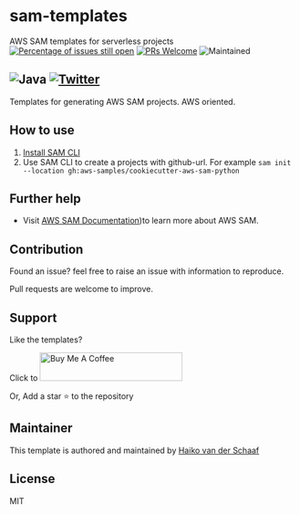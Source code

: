 # sam-templates
AWS SAM templates for serverless projects
[![Percentage of issues still open](http://isitmaintained.com/badge/open/Naereen/badges.svg)](http://isitmaintained.com/project/Naereen/badges 'Percentage of issues still open')
[![PRs Welcome](https://img.shields.io/badge/PRs-welcome-brightgreen.svg)](https://github.com/sudokar/nx-serverless)
![Maintained](https://img.shields.io/maintenance/yes/2022.svg)

![Java](https://img.shields.io/badge/Java-ED8B00?style=for-the-badge&logo=java&logoColor=white)
<a href="https://twitter.com/DeHaiko"><img alt="Twitter" src="https://img.shields.io/twitter/follow/dehaiko?style=social"></a>
---
Templates for generating AWS SAM projects. AWS oriented.


## How to use 
1. [Install SAM CLI](https://docs.aws.amazon.com/serverless-application-model/latest/developerguide/serverless-sam-cli-install.html)
2. Use SAM CLI to create a projects with github-url. For example
   ```sam init --location gh:aws-samples/cookiecutter-aws-sam-python```
   

## Further help

- Visit [AWS SAM Documentation](https://docs.aws.amazon.com/serverless-application-model/latest/developerguide/what-is-sam.html))to learn more about AWS SAM.

## Contribution

Found an issue? feel free to raise an issue with information to reproduce.

Pull requests are welcome to improve.

## Support

Like the templates?

Click to <a href="https://www.buymeacoffee.com/haiko" target="_blank"><img src="https://cdn.buymeacoffee.com/buttons/default-orange.png" alt="Buy Me A Coffee" height="50" width="250"></a>

Or, Add a star :star: to the repository

## Maintainer

This template is authored and maintained by [Haiko van der Schaaf](https://github.com/cyberworkz)

## License

MIT

